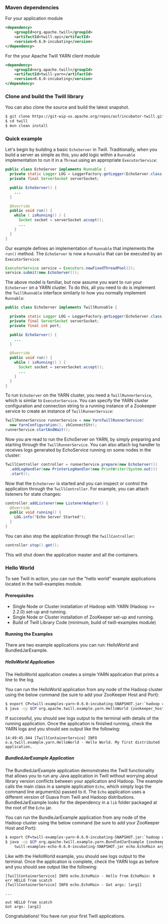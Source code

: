 <!--
 Licensed to the Apache Software Foundation (ASF) under one
 or more contributor license agreements.  See the NOTICE file
 distributed with this work for additional information
 regarding copyright ownership.  The ASF licenses this file
 to you under the Apache License, Version 2.0 (the
 "License"); you may not use this file except in compliance
 with the License.  You may obtain a copy of the License at

     http://www.apache.org/licenses/LICENSE-2.0

 Unless required by applicable law or agreed to in writing, software
 distributed under the License is distributed on an "AS IS" BASIS,
 WITHOUT WARRANTIES OR CONDITIONS OF ANY KIND, either express or implied.
 See the License for the specific language governing permissions and
 limitations under the License.
-->


<head>
  <title>Getting started</title>
</head>

### Maven dependencies
For your application module

```xml
<dependency>
    <groupId>org.apache.twill</groupId>
    <artifactId>twill-api</artifactId>
    <version>0.6.0-incubating</version>
</dependency>
```

For the your Apache Twill YARN client module

```xml
<dependency>
    <groupId>org.apache.twill</groupId>
    <artifactId>twill-yarn</artifactId>
    <version>0.6.0-incubating</version>
</dependency>
```


### Clone and build the Twill library
You can also clone the source and build the latest snapshot.

```sh
$ git clone https://git-wip-us.apache.org/repos/asf/incubator-twill.git twill
$ cd twill
$ mvn clean install
```

### Quick example

Let's begin by building a basic `EchoServer` in Twill. Traditionally, when you build a server as simple as this,
you add logic within a `Runnable` implementation to run it in a `Thread` using an appropriate `ExecutorService`:

```java
public class EchoServer implements Runnable {
  private static Logger LOG = LoggerFactory.getLogger(EchoServer.class);
  private final ServerSocket serverSocket;

  public EchoServer() {
    ...
  }

  @Override
  public void run() {
    while ( isRunning() ) {
      Socket socket = serverSocket.accept();
      ...
    }
  }
}
```

Our example defines an implementation of `Runnable` that implements the `run()` method.
The `EchoServer` is now a `Runnable` that can be executed by an `ExecutorService`:

```java
ExecutorService service = Executors.newFixedThreadPool(2);
service.submit(new EchoServer());
```

The above model is familiar, but now assume you want to run your `EchoServer` on a YARN cluster.
To do this, all you need to do is implement the `TwillRunnable` interface similarly to how you
normally implement `Runnable`:

```java
public class EchoServer implements TwillRunnable {

  private static Logger LOG = LoggerFactory.getLogger(EchoServer.class);
  private final ServerSocket serverSocket;
  private final int port;

  public EchoServer() {
    ...
  }

  @Override
  public void run() {
    while ( isRunning() ) {
      Socket socket = serverSocket.accept();
      ...
    }
  }
}
```

To run `EchoServer` on the YARN cluster, you need a `TwillRunnerService`, which is similar to `ExecutorService`.
You can specify the YARN cluster configuration and connection string to a running instance of a Zookeeper service
to create an instance of `TwillRunnerService`:

```java
TwillRunnerService runnerService = new YarnTwillRunnerService(
  new YarnConfiguration(), zkConnectStr);
runnerService.startAndWait();
```

Now you are read to run the EchoServer on YARN, by simply preparing and starting through the `TwillRunnerService`. You
can also attach log handler to receives logs generated by EchoService running on some nodes in the cluster:

```java
TwillController controller = runnerService.prepare(new EchoServer())
  .addLogHandler(new PrinterLogHandler(new PrintWriter(System.out)))
  .start();
```

Now that the `EchoServer` is started and you can inspect or control the application through the `TwillController`.
For example, you can attach listeners for state changes:

```java
controller.addListener(new ListenerAdapter() {
  @Override
  public void running() {
    LOG.info('Echo Server Started');
  }
}
```

You can also stop the application through the `TwillController`:

```java
controller.stop().get();
```

This will shut down the application master and all the containers.

### Hello World

To see Twill in action, you can run the "hello world" example applications located in the twill-examples module.

#### Prerequisites

* Single Node or Cluster installation of Hadoop with YARN (Hadoop >= 2.2.0) set-up and running.
* Single Node or Cluster installation of ZooKeeper set-up and running.
* Build of Twill Library Code (minimum, build of twill-examples module)

#### Running the Examples

There are two example applications you can run: HelloWorld and BundledJarExample.

##### HelloWorld Application

The HelloWorld application creates a simple YARN application that prints a line to the log.

You can run the HelloWorld application from any node of the Hadoop cluster using the below command
(be sure to add your ZooKeeper Host and Port):

```sh
$ export CP=twill-examples-yarn-0.6.0-incubating-SNAPSHOT.jar:`hadoop classpath`
$ java -cp $CP org.apache.twill.example.yarn.HelloWorld {zookeeper_host:port}
```

If successful, you should see logs output to the terminal with details of the running application.  Once the application
is finished running, check the YARN logs and you should see output like the following:

```
14:49:45.944 [TwillContainerService] INFO  o.a.twill.example.yarn.HelloWorld - Hello World. My first distributed application.
```

##### BundledJarExample Application

The BundledJarExample application demonstrates the Twill functionality that allows you to run any Java application
in Twill without worrying about library version conflicts between your application and Hadoop.  The example
calls the main class in a sample application `Echo`, which simply logs the command line argument(s) passed to it.
The `Echo` application uses a different version of Guava from Twill and Hadoop distributions.  BundledJarExample
looks for the dependency in a `lib` folder packaged at the root of the `Echo` jar.

You can run the BundleJarExample application from any node of the Hadoop cluster using the below command
(be sure to add your ZooKeeper Host and Port):

```sh
$ export CP=twill-examples-yarn-0.6.0-incubating-SNAPSHOT.jar:`hadoop classpath` 
$ java -cp $CP org.apache.twill.example.yarn.BundledJarExample {zookeeper_host:port} \
    twill-examples-echo-0.6.0-incubating-SNAPSHOT.jar echo.EchoMain arg1
```

Like with the HelloWorld example, you should see logs output to the terminal.  Once the application is complete, check
the YARN logs as before and you should see output like the following:

```
[TwillContainerService] INFO echo.EchoMain - Hello from EchoMain: 6
err HELLO from scatch
[TwillContainerService] INFO echo.EchoMain - Got args: [arg1]

...

out HELLO from scatch
Got args: [arg1]

```

Congratulations!  You have run your first Twill applications.
